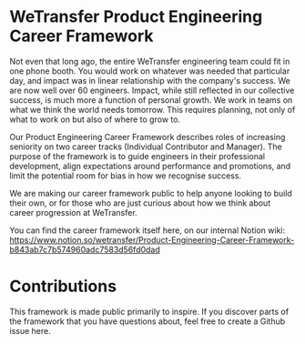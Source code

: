 # WeTransfer Product Engineering Career Framework

Not even that long ago, the entire WeTransfer engineering team could fit in one phone booth. You would work on whatever was needed that particular day, and impact was in linear relationship with the company's success. We are now well over 60 engineers. Impact, while still reflected in our collective success, is much more a function of personal growth. We work in teams on what we think the world needs tomorrow. This requires planning, not only of what to work on but also of where to grow to.

Our Product Engineering Career Framework describes roles of increasing seniority on two career tracks (Individual Contributor and Manager). The purpose of the framework is to guide engineers in their professional development, align expectations around performance and promotions, and limit the potential room for bias in how we recognise success. 

We are making our career framework public to help anyone looking to build their own, or for those who are just curious about how we think about career progression at WeTransfer.

You can find the career framework itself here, on our internal Notion wiki:
https://www.notion.so/wetransfer/Product-Engineering-Career-Framework-b843ab7c7b574960adc7583d56fd0dad

# Contributions

This framework is made public primarily to inspire. If you discover parts of the framework that you have questions about, feel free to create a Github issue here.
